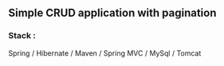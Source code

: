  
## Simple CRUD application with pagination

### Stack :
Spring /
Hibernate /
Maven /
Spring MVC /
MySql /
Tomcat



